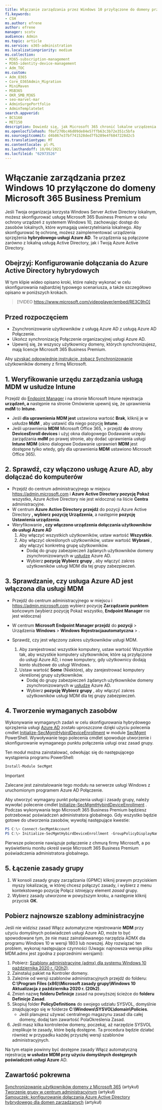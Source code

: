 ```yaml
---
title: Włączanie zarządzania przez Windows 10 przyłączone do domeny przez Microsoft 365 dla firm
f1.keywords:
- CSH
ms.author: efrene
author: efrene
manager: scotv
audience: Admin
ms.topic: article
ms.service: o365-administration
ms.localizationpriority: medium
ms.collection:
- M365-subscription-management
- M365-identity-device-management
- Adm_TOC
ms.custom:
- Adm_O365
- Core_O365Admin_Migration
- MiniMaven
- MSB365
- OKR_SMB_M365
- seo-marvel-mar
- AdminSurgePortfolio
- AdminTemplateSet
search.appverid:
- BCS160
- MET150
description: Dowiedz się, jak Microsoft 365 chronić lokalne urządzenia Windows 10 przyłączone do usługi Active-Directory w kilku krokach.
ms.openlocfilehash: f0af270bc46d09de84e57ffb63c3b72e351c5bfa
ms.sourcegitcommit: d4b867e37bf741528ded7fb289e4f6847228d2c5
ms.translationtype: MT
ms.contentlocale: pl-PL
ms.lasthandoff: 10/06/2021
ms.locfileid: "62973526"
---
```

# <a name="enable-domain-joined-windows-10-devices-to-be-managed-by-microsoft-365-business-premium"></a>Włączanie zarządzania przez Windows 10 przyłączone do domeny Microsoft 365 Business Premium

Jeśli Twoja organizacja korzysta Windows Server Active Directory lokalnym, możesz skonfigurować usługę Microsoft 365 Business Premium w celu ochrony urządzeń z systemem Windows 10, zachowując dostęp do zasobów lokalnych, które wymagają uwierzytelniania lokalnego.
Aby skonfigurować tę ochronę, możesz zaimplementować urządzenia sprzężenia **hybrydowego usługi Azure AD**. Te urządzenia są połączone zarówno z lokalną usługą Active Directory, jak i Twoją Azure Active Directory.

## <a name="watch-configure-hybrid-azure-active-directory-join"></a>Obejrzyj: Konfigurowanie dołączania do Azure Active Directory hybrydowych

W tym klipie wideo opisano kroki, które należy wykonać w celu skonfigurowania najbardziej typowego scenariusza, a także szczegółowo opisano w poniższych krokach.

> [!VIDEO https://www.microsoft.com/videoplayer/embed/RE3C9hO]
  
## <a name="before-you-begin"></a>Przed rozpoczęciem

- Zsynchronizowanie użytkowników z usługą Azure AD z usługą Azure AD Połączenie.
- Ukończ synchronizację Połączenie organizacyjnej usługi Azure AD.
- Upewnij się, że wszyscy użytkownicy domeny, których synchronizujesz, mają licencje Microsoft 365 Business Premium.

Aby [uzyskać odpowiednie instrukcje, zobacz Synchronizowanie](manage-domain-users.md) użytkowników domeny z firmą Microsoft.

## <a name="1-verify-mdm-authority-in-intune"></a>1. Weryfikowanie urzędu zarządzania usługą MDM w usłudze Intune

Przejdź do [Endpoint Manager](https://endpoint.microsoft.com/#blade/Microsoft_Intune_Enrollment/EnrollmentMenu/overview) i na stronie Microsoft Intune rejestracja **urządzeń, a** następnie na stronie Omówienie upewnij się, że uprawnienia **mdM** to **Intune**.

- Jeśli **dla uprawnienia MDM jest** ustawiona wartość **Brak**, kliknij je w usłudze **MdM** , aby ustawić dla niego pozycję **Intune**.
- Jeśli uprawnienia **MDM** Microsoft Office 365,  >  przejdź **do** strony **DevicesEnroll devices** i użyj okna dialogowego Dodawanie urzędu zarządzania **mdM** po prawej stronie, aby dodać uprawnienia usługi **Intune MDM** (okno dialogowe Dodawanie uprawnień **MDM** jest dostępne tylko wtedy, gdy dla uprawnienia **MDM** ustawiono Microsoft Office 365).

## <a name="2-verify-azure-ad-is-enabled-for-joining-computers"></a>2. Sprawdź, czy włączono usługę Azure AD, aby dołączać do komputerów

- Przejdź do centrum administracyjnego w miejscu <a href="https://go.microsoft.com/fwlink/p/?linkid=2024339" target="_blank">https://admin.microsoft.com</a> i **Azure Active Directory pozycję Pokaż** wszystko, Azure Active Directory nie jest widoczna) na liście **Centra** administracyjne. 
- W centrum **Azure Active Directory przejdź** do pozycji Azure Active Directory **, wybierz** **pozycję Urządzenia**, a następnie **pozycję Ustawienia urządzenia**.
- Weryfikowanie **, czy włączono urządzenia dołączania użytkowników do usługi Azure AD** 
    1. Aby włączyć wszystkich użytkowników, ustaw wartość **Wszystkie**.
    2. Aby włączyć określonych użytkowników, ustaw wartość **Wybrani** , aby włączyć konkretną grupę użytkowników.
        - Dodaj do grupy zabezpieczeń żądanych użytkowników domeny zsynchronizowanych w [usłudze](../../admin/create-groups/create-groups.md) Azure AD.
        - Wybierz **pozycję Wybierz grupy** , aby włączyć zakres użytkowników usługi MDM dla tej grupy zabezpieczeń.

## <a name="3-verify-azure-ad-is-enabled-for-mdm"></a>3. Sprawdzanie, czy usługa Azure AD jest włączona dla usługi MDM

- Przejdź do centrum administracyjnego w miejscu i <a href="https://go.microsoft.com/fwlink/p/?linkid=2024339" target="_blank">https://admin.microsoft.com</a> wybierz pozycję **Zarządzanie punktem** końcowym (wybierz pozycję Pokaż wszystko, **Endpoint Manager** nie jest widoczna)
- W centrum **Microsoft Endpoint Manager przejdź** do **pozycji** >  Urządzenia **Windows** >  **Windows** **Rejestracjaautomatyczna** > .
- Sprawdź, czy jest włączony zakres użytkowników usługi MDM.

    1. Aby zarejestrować wszystkie komputery, ustaw wartość  Wszystkie tak, aby wszystkie komputery użytkowników, które są przyłączone do usługi Azure AD, i nowe komputery, gdy użytkownicy dodają konto służbowe do usługi Windows.
    2. Ustaw wartość **Some** (Niektóre), aby zarejestrować komputery określonej grupy użytkowników.
        -  Dodaj do grupy zabezpieczeń żądanych użytkowników domeny zsynchronizowanych w [usłudze](../create-groups/create-groups.md) Azure AD.
        -  Wybierz **pozycję Wybierz grupy** , aby włączyć zakres użytkowników usługi MDM dla tej grupy zabezpieczeń.

## <a name="4-create-the-required-resources"></a>4. Tworzenie wymaganych zasobów 

Wykonywanie wymaganych zadań w celu skonfigurowania hybrydowego sprzężenia usługi [Azure AD](/azure/active-directory/devices/hybrid-azuread-join-managed-domains#configure-hybrid-azure-ad-join) zostało uproszczone dzięki użyciu polecenia cmdlet [Initialize-SecMgmtHybirdDeviceEnrollment](https://github.com/microsoft/secmgmt-open-powershell/blob/master/docs/help/Initialize-SecMgmtHybirdDeviceEnrollment.md) w module [SecMgmt](https://www.powershellgallery.com/packages/SecMgmt) PowerShell. Wywoływanie tego polecenia cmdlet spowoduje utworzenie i skonfigurowanie wymaganego punktu połączenia usługi oraz zasad grupy.

Ten moduł można zainstalować, odwołując się do następującego wystąpienia programu PowerShell:

```powershell
Install-Module SecMgmt
```

> [!IMPORTANT]
> Zalecane jest zainstalowanie tego modułu na serwerze usługi Windows z uruchomionym programem Azure AD Połączenie.

Aby utworzyć wymagany punkt połączenia usługi i zasady grupy, należy wywołać polecenie cmdlet  [Initialize-SecMgmtHybirdDeviceEnrollment](https://github.com/microsoft/secmgmt-open-powershell/blob/master/docs/help/Initialize-SecMgmtHybirdDeviceEnrollment.md) . Podczas wykonywania tego Microsoft 365 Business Premium będziesz potrzebować poświadczeń administratora globalnego. Gdy wszystko będzie gotowe do utworzenia zasobów, wywołaj następujące kwestie:

```powershell
PS C:\> Connect-SecMgmtAccount
PS C:\> Initialize-SecMgmtHybirdDeviceEnrollment -GroupPolicyDisplayName 'Device Management'
```

Pierwsze polecenie nawiązuje połączenie z chmurą firmy Microsoft, a po wyświetleniu monitu określ swoje Microsoft 365 Business Premium poświadczenia administratora globalnego.

## <a name="5-link-the-group-policy"></a>5. Łączenie zasady grupy

1. W konsoli zasady grupy zarządzania (GPMC) kliknij prawym przyciskiem myszy lokalizację, w której chcesz połączyć zasady, i wybierz z menu kontekstowego pozycję Połącz istniejący element *zasad* grupy.
2. Wybierz zasady utworzone w powyższym kroku, a następnie kliknij przycisk **OK**.

## <a name="get-the-latest-administrative-templates"></a>Pobierz najnowsze szablony administracyjne

Jeśli nie widzisz zasad Włącz automatyczne rejestrowanie **MDM** przy użyciu domyślnych poświadczeń usługi Azure AD, może to być spowodowane tym, że nie masz zainstalowanego narzędzia ADMX dla programu Windows 10 w wersji 1803 lub nowszej. Aby rozwiązać ten problem, wykonaj następujące czynności (Uwaga: najnowsza wersja pliku MDM.admx jest zgodna z poprzednimi wersjami):

1. Pobierz: [Szablony administracyjne (admx) dla systemu Windows 10 października 2020 r. (20h2)](https://www.microsoft.com/download/102157).
2. Zainstaluj pakiet na Kontroler domeny.
3. Zależnie od wersji szablonów administracyjnych przejdź do folderu: **C:\Program Files (x86)\Microsoft zasady grupy\Windows 10 Aktualizacja z października 2020 r. (20h2)**.
4. Zmień nazwę **folderu Definicje** zasad na powyższej ścieżce do **folderu Definicje Zasad**.
5. Skopiuj folder **PolicyDefinitions** do swojego udziału SYSVOL, domyślnie znajdującego się w folderze **C:\Windows\SYSVOL\domain\Policies**.
   - Jeśli planujesz używać centralnego magazynu zasad dla całej domeny, dodaj tam zawartość PolaOkreślenia Zasad.
6. Jeśli masz kilka kontrolerów domeny, poczekaj, aż narzędzie SYSVOL zreplikuje te zasady, które będą dostępne. Ta procedura będzie działać również w przypadku każdej przyszłej wersji szablonów administracyjnych.

Na tym etapie powinny być dostępne zasady Włącz automatyczną rejestrację **w usłudze MDM przy użyciu domyślnych dostępnych poświadczeń usługi Azure** AD.

## <a name="related-content"></a>Zawartość pokrewna

[Synchronizowanie użytkowników domeny z Microsoft 365](manage-domain-users.md) (artykuł)\
[Tworzenie grupy w centrum administracyjnym](../create-groups/create-groups.md) (artykuł)\
[Samouczek: konfigurowanie dołączania Azure Active Directory hybrydowego dla domen zarządzanych](/azure/active-directory/devices/hybrid-azuread-join-managed-domains) (artykuł)
